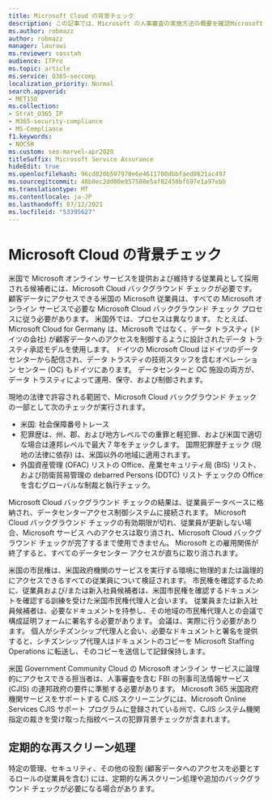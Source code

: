 ```yaml
---
title: Microsoft Cloud の背景チェック
description: この記事では、Microsoft の人事審査の実施方法の概要を確認Microsoft 365。
ms.author: robmazz
author: robmazz
manager: laurawi
ms.reviewer: sosstah
audience: ITPro
ms.topic: article
ms.service: O365-seccomp
localization_priority: Normal
search.appverid:
- MET150
ms.collection:
- Strat_O365_IP
- M365-security-compliance
- MS-Compliance
f1.keywords:
- NOCSH
ms.custom: seo-marvel-apr2020
titleSuffix: Microsoft Service Assurance
hideEdit: true
ms.openlocfilehash: 96cd820b597970e6e4611700dbbfaed8621ac497
ms.sourcegitcommit: 48b8ec2dd00e957508e5af82458bf697e1a97ebb
ms.translationtype: MT
ms.contentlocale: ja-JP
ms.lasthandoff: 07/12/2021
ms.locfileid: "53395627"
---
```

# <a name="microsoft-cloud-background-check"></a>Microsoft Cloud の背景チェック

米国で Microsoft オンライン サービスを提供および維持する従業員として採用される候補者には、Microsoft Cloud バックグラウンド チェックが必要です。 顧客データにアクセスできる米国の Microsoft 従業員は、すべての Microsoft オンライン サービスで必要な Microsoft Cloud バックグラウンド チェック プロセスに従う必要があります。 米国外では、プロセスは異なります。 たとえば、Microsoft Cloud for Germany は、Microsoft ではなく、データ トラスティ (ドイツの会社) が顧客データへのアクセスを制御するように設計されたデータ トラスティ承認モデルを使用します。 ドイツの Microsoft Cloud はドイツのデータセンターから配信され、データ トラスティの技術スタッフを含むオペレーション センター (OC) もドイツにあります。 データセンターと OC 施設の両方が、データ トラスティによって運用、保守、および制御されます。

現地の法律で許容される範囲で、Microsoft Cloud バックグラウンド チェックの一部として次のチェックが実行されます。

- 米国: 社会保障番号トレース
- 犯罪歴は、州、郡、および地方レベルでの重罪と軽犯罪、および米国で適切な場合は連邦レベルで最大 7 年をチェックします。 国際犯罪歴チェック (現地の法律に依存) は、米国以外の地域に適用されます。
- 外国資産管理 (OFAC) リストの Office、産業セキュリティ局 (BIS) リスト、および防衛貿易管理の debarred Persons (DDTC) リスト チェックの Office を含むグローバルな制裁と執行チェック。

Microsoft Cloud バックグラウンド チェックの結果は、従業員データベースに格納され、データセンターアクセス制御システムに接続されます。 Microsoft Cloud バックグラウンド チェックの有効期限が切れ、従業員が更新しない場合、Microsoft サービス へのアクセスは取り消され、Microsoft Cloud バックグラウンド チェックが完了するまで使用できません。 Microsoft との雇用関係が終了すると、すべてのデータセンター アクセスが直ちに取り消されます。

米国の市民権は、米国政府機関のサービスを実行する環境に物理的または論理的にアクセスできるすべての従業員について検証されます。 市民権を確認するために、従業員および/または新入社員候補者は、米国市民権を確認するドキュメントを確認する訓練を受けた米国市民権代理人と会います。 従業員または新入社員候補者は、必要なドキュメントを持参し、その地域の市民権代理人との会議で構成証明フォームに署名する必要があります。 会議は、実際に行う必要があります。 個人がシチズンシップ代理人と会い、必要なドキュメントと署名を提供すると、シチズンシップ代理人はドキュメントのコピーを Microsoft Staffing Operations に転送し、そのコピーを送信して記録保持します。

米国 Government Community Cloud の Microsoft オンライン サービスに論理的にアクセスできる担当者は、人事審査を含む FBI の刑事司法情報サービス[](https://www.fbi.gov/services/cjis) (CJIS) の連邦政府の要件に準拠する必要があります。 Microsoft 365 米国政府機関サービスをサポートする CJIS スクリーニングには、Microsoft Online Services CJIS サポート プログラムに登録されている州で、CJIS システム機関指定の裁きを受け取った[](https://blogs.office.com/2013/10/23/california-and-microsoft-sign-cjis-security-policy-agreement/)指紋ベースの犯罪背景チェックが含まれます。

## <a name="periodic-rescreening"></a>定期的な再スクリーン処理

特定の管理、セキュリティ、その他の役割 (顧客データへのアクセスを必要とするロールの従業員を含む) には、定期的な再スクリーン処理や追加のバックグラウンド チェックが必要になる場合があります。